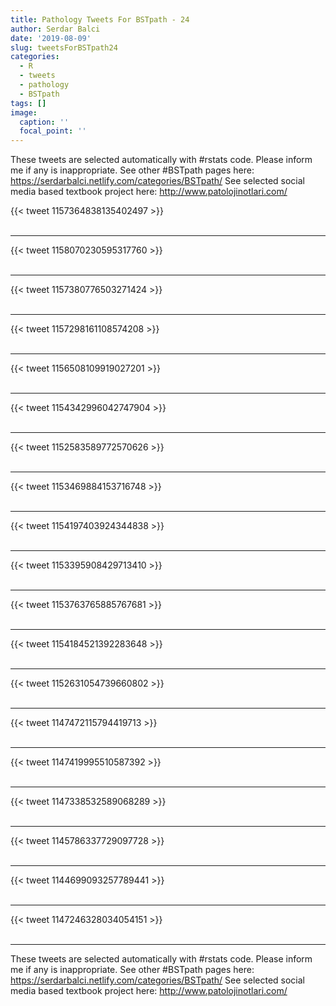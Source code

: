 ```yaml
---
title: Pathology Tweets For BSTpath - 24
author: Serdar Balci
date: '2019-08-09'
slug: tweetsForBSTpath24
categories:
  - R
  - tweets
  - pathology
  - BSTpath
tags: []
image:
  caption: ''
  focal_point: ''
---
```



These tweets are selected automatically with #rstats code. Please inform me if any is inappropriate.
See other #BSTpath pages here: https://serdarbalci.netlify.com/categories/BSTpath/ 
See selected social media based textbook project here: http://www.patolojinotlari.com/

{{< tweet 1157364838135402497 >}}
<br>
<br>
<hr>
{{< tweet 1158070230595317760 >}}
<br>
<br>
<hr>
{{< tweet 1157380776503271424 >}}
<br>
<br>
<hr>
{{< tweet 1157298161108574208 >}}
<br>
<br>
<hr>
{{< tweet 1156508109919027201 >}}
<br>
<br>
<hr>
{{< tweet 1154342996042747904 >}}
<br>
<br>
<hr>
{{< tweet 1152583589772570626 >}}
<br>
<br>
<hr>
{{< tweet 1153469884153716748 >}}
<br>
<br>
<hr>
{{< tweet 1154197403924344838 >}}
<br>
<br>
<hr>
{{< tweet 1153395908429713410 >}}
<br>
<br>
<hr>
{{< tweet 1153763765885767681 >}}
<br>
<br>
<hr>
{{< tweet 1154184521392283648 >}}
<br>
<br>
<hr>
{{< tweet 1152631054739660802 >}}
<br>
<br>
<hr>
{{< tweet 1147472115794419713 >}}
<br>
<br>
<hr>
{{< tweet 1147419995510587392 >}}
<br>
<br>
<hr>
{{< tweet 1147338532589068289 >}}
<br>
<br>
<hr>
{{< tweet 1145786337729097728 >}}
<br>
<br>
<hr>
{{< tweet 1144699093257789441 >}}
<br>
<br>
<hr>
{{< tweet 1147246328034054151 >}}
<br>
<br>
<hr>


These tweets are selected automatically with #rstats code. Please inform me if any is inappropriate.
See other #BSTpath pages here: https://serdarbalci.netlify.com/categories/BSTpath/ 
See selected social media based textbook project here: http://www.patolojinotlari.com/
